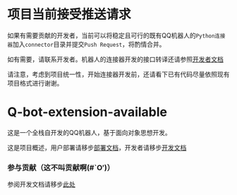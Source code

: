 # 项目当前接受推送请求

如果有需要贡献的开发者，当前可以将稳定且可行的既有QQ机器人的`Python连接器`加入`connector`目录并提交`Push Request`，将酌情合并。

如有需要，请联系开发者。机器人的连接器开发的接口转译还请参照[开发者文档](ScriptDevelopmentDocument.md)

请注意，考虑到项目统一性，开始连接器开发前，还请看下已有代码尽量依照现有项目格式进行谢谢。

# Q-bot-extension-available

这是一个全栈自开发的QQ机器人，基于面向对象思想开发。

这是项目概述，用户部署请移步[部署文档](InstallDocument.md)，开发者请移步[开发文档](ScriptDevelopmentDocument.md)

### 参与贡献（这不叫贡献啊(#`O′)）

参阅开发文档请移步[此处](ScriptDevelopmentDocument.md)
<!--
### 鸣谢
在此由衷的感谢...

### Star历史
...